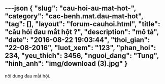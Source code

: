 ---json
{
    "slug": "cau-hoi-au-mat-hot-",
    "category": "cac-benh.mat.dau-mat-hot",
    "tag": [],
    "layout": "forum-cauhoi.html",
    "title": "câu hỏi đau mắt hột ?",
    "description": "mô tả",
    "date": "2016-08-22 19:03:44",
    "thoi_gian": "22-08-2016",
    "luot_xem": "123",
    "phan_hoi": 234,
    "yeu_thich": 3456,
    "nguoi_dang": "Tung",
    "hinh_anh": "img/download (3).jpg"
}
---
nôi dung đau mắt hội.